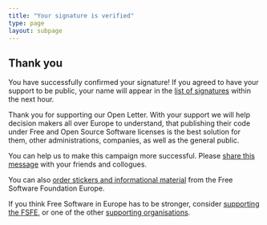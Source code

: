 ```yaml
---
title: "Your signature is verified"
type: page
layout: subpage
---
```


## Thank you

You have successfully confirmed your signature! If you agreed to have your support to be public, your name will appear in the [list of signatures](/openletter/#signatures) within the next hour.

Thank you for supporting our Open Letter. With your support we will help decision makers all over Europe to understand, that publishing their code under Free and Open Source Software licenses is the best solution for them, other administrations, companies, as well as the general public. 

You can help us to make this campaign more successful. Please [share this message](/#spread) with your friends and collogues. 

You can also [order stickers and informational material](https://fsfe.org/promo#pmpc) from the Free Software Foundation Europe.

If you think Free Software in Europe has to be stronger, consider [supporting the FSFE](https://fsfe.org/donate/?pmpc), or one of the other [supporting organisations](/#organisations).
